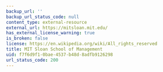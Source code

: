 ```yaml
---
backup_url: ''
backup_url_status_code: null
content_type: external-resource
external_url: https://mitsloan.mit.edu/
has_external_license_warning: true
is_broken: false
license: https://en.wikipedia.org/wiki/All_rights_reserved
title: MIT Sloan School of Management
uid: f7f6d9f1-0bae-4537-b48d-8adfb9126298
url_status_code: 200
---
```

